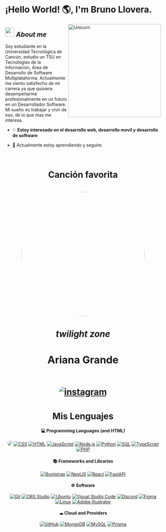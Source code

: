 # ¡Hello World! 🌎, I'm Bruno Llovera. 

<img align="right" width=300px alt="Unicorn" src="https://c.tenor.com/GN73MKBawZYAAAAi/busy-cute.gif" />

## <img src="https://media.giphy.com/media/ObNTw8Uzwy6KQ/giphy.gif" width="30px">&nbsp;***About me***
Soy estudiante en la Universidad Tecnológica de Cancún, estudio un TSU en Tecnologías de la Información, Área de Desarrollo de Software Multiplataforma. Actualmente me siento satisfecho de mi carrera ya que quisiera desempeñarme profesionalmente en un futuro en un Desarrollador Software. Mi sueño es trabajar y vivir de eso, de lo que mas me interesa.
* ✨ **Estoy interesado en el desarrollo web, desarrollo movil y desarrollo de software**
- 🌱 Actualmente estoy aprendiendo y seguire.

<p align="center">
  <br>
<div>
 <h1 align="center">Canción favorita<h1/>
<div align="center">
    <p>
  <img href="" src="https://images.genius.com/d1ac77c57870415456080736ffef3ed7.600x600x1.jpg" width="400" style="border-radius: 50%;"/>
     <br> <h5>twilight zone</h5> <h3>Ariana Grande</h3> <br>
     <a href="https://open.spotify.com/track/1SdJK81uqfXNIhlZI9vjlg?si=3d8ad85886454825" target="_blank">
    <img src=https://img.shields.io/badge/Escuchar-%ff5851db.svg?color=1ed760&style=for-the-badge&logo=spotify&logoColor=white alt=instagram style="margin-bottom: 5px; border-radius: 10px;" />
</a>
      <p/>
</div>
</div>
<h1 align="center"> Mis Lenguajes</h1>

<h4 align="center">💻 Programming Languages (and HTML)</h4>

<p align="center">
<a href="#"><img src="https://img.shields.io/badge/C%2B%2B-00599C?style=flat&logo=c%2B%2B&logoColor=white&labelColor="00599C" style="border-radius: 8px;" /></a>
<a href="#"><img alt="CSS" src="https://img.shields.io/badge/CSS-1572B6.svg?logo=css3&logoColor=white"></a>
<a href="#"><img alt="HTML" src="https://img.shields.io/badge/HTML-E34F26.svg?logo=html5&logoColor=white"></a>
<a href="#"><img alt="JavaScript" src="https://img.shields.io/badge/JavaScript-F7DF1E.svg?logo=javascript&logoColor=black"></a>
<a href="#"><img alt="Node.js" src="https://img.shields.io/badge/Node.js-43853D.svg?logo=node.js&logoColor=white"></a>
<a href="#"><img alt="Python" src="https://img.shields.io/badge/Python-14354C.svg?logo=python&logoColor=white"></a>
<a href="#"><img alt="SQL" src="https://custom-icon-badges.demolab.com/badge/SQL-025E8C.svg?logo=database&logoColor=white"></a>
<a href="#"><img alt="TypeScript" src="https://img.shields.io/badge/TypeScript-007ACC.svg?logo=typescript&logoColor=white"></a>
<a href="#"><img alt="PHP" src="https://img.shields.io/badge/PHP-4c2882.svg?logo=php&logoColor=white"></a>
</p>

<h4 align="center">📚 Frameworks and Libraries</h4>

<p align="center">
<a href="#"><img alt="Bootstrap" src="https://img.shields.io/badge/Bootstrap-7952B3.svg?logo=bootstrap&logoColor=white"></a>
<a href="#"><img alt="NestJS" src="https://img.shields.io/badge/NestJS-E0234E.svg?logo=nestjs&logoColor=white"></a>
<a href="#"><img alt="React" src="https://img.shields.io/badge/React-61DAFB.svg?logo=react&logoColor=black"></a>
<a href="#"><img alt="FastAPI" src="https://img.shields.io/badge/FastAPI-0d9b8e.svg?logo=fastapi&logoColor=white"></a>
</p>

<h4 align="center">⚙ Software</h4>

<p align="center">
<a href="#"><img alt="Git" src="https://img.shields.io/badge/Git-F05033.svg?logo=git&logoColor=white"></a>
<a href="#"><img alt="OBS Studio" src="https://img.shields.io/badge/-OBS-302E31?logo=obs-studio&logoColor=white"></a>
<a href="#"><img alt="Ubuntu" src="https://img.shields.io/badge/Ubuntu-E95420.svg?logo=ubuntu&logoColor=white"></a>
<a href="#"><img alt="Visual Studio Code" src="https://img.shields.io/badge/Visual%20Studio%20Code-0078d7.svg?logo=visual-studio-code&logoColor=white"></a>
<a href="#"><img alt="Discord" src="https://img.shields.io/badge/Discord-7289da.svg?logo=discord&logoColor=white"></a>
<a href="#"><img alt="Figma" src="https://img.shields.io/badge/Figma-a259ff.svg?logo=figma&logoColor=white"></a>
<a href="#"><img alt="Linux" src="https://img.shields.io/badge/Linux-ffdf00.svg?logo=linux&logoColor=black"></a>
<a href="#"><img alt="Adobe Illustrator" src="https://img.shields.io/badge/Adobe%20Illustrator-FF9A00.svg?logo=adobeillustrator&logoColor=white"></a>
</p>

<h4 align="center">☁ Cloud and Providers</h4>

<p align="center">
<a href="#"><img alt="GitHub" src="https://img.shields.io/badge/GitHub%20Pages-black.svg?logo=github&logoColor=white"></a>
<a href="#"><img alt="MongoDB" src="https://img.shields.io/badge/MongoDB-47A248.svg?logo=mongodb&logoColor=white"></a>
<a href="#"><img alt="MySQL" src="https://img.shields.io/badge/MySQL-00f.svg?logo=mysql&logoColor=white"></a>
<a href="#"><img alt="Prisma" src="https://img.shields.io/badge/Prisma-5a67d8.svg?logo=prisma&logoColor=white"></a>
</p>

<br/>
<!--
<div align="center">
  <h2>Stats</h2>
  <br />
  <a href="https://github.com/brun0w0">
    <img src="https://github-readme-stats.vercel.app/api/top-langs/?username=brun0w0&theme=dark&hide_langs_below=1" />
  </a
  <br />
  <br />
  <br />
  <br />
  -->

  <!--
<a href="https://wakatime.com/@brun0w0">
    <img src="https://github-readme-stats.vercel.app/api/wakatime?username=brun0w0" />
  </a></div>
-->
